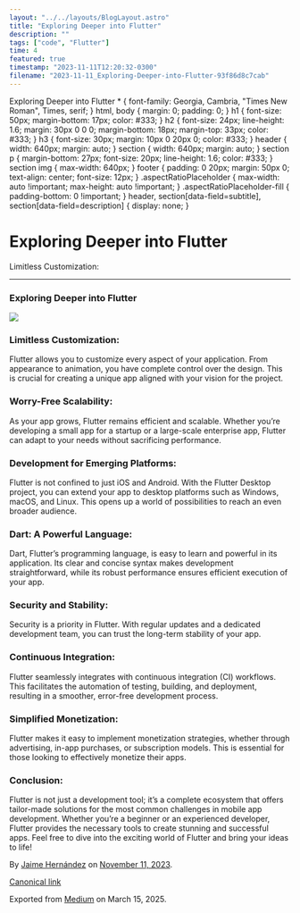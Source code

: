```yaml
---
layout: "../../layouts/BlogLayout.astro"
title: "Exploring Deeper into Flutter"
description: ""
tags: ["code", "Flutter"]
time: 4
featured: true
timestamp: "2023-11-11T12:20:32-0300"
filename: "2023-11-11_Exploring-Deeper-into-Flutter-93f86d8c7cab"
---
```


Exploring Deeper into Flutter \* { font-family: Georgia, Cambria, "Times New Roman", Times, serif; } html, body { margin: 0; padding: 0; } h1 { font-size: 50px; margin-bottom: 17px; color: #333; } h2 { font-size: 24px; line-height: 1.6; margin: 30px 0 0 0; margin-bottom: 18px; margin-top: 33px; color: #333; } h3 { font-size: 30px; margin: 10px 0 20px 0; color: #333; } header { width: 640px; margin: auto; } section { width: 640px; margin: auto; } section p { margin-bottom: 27px; font-size: 20px; line-height: 1.6; color: #333; } section img { max-width: 640px; } footer { padding: 0 20px; margin: 50px 0; text-align: center; font-size: 12px; } .aspectRatioPlaceholder { max-width: auto !important; max-height: auto !important; } .aspectRatioPlaceholder-fill { padding-bottom: 0 !important; } header, section\[data-field=subtitle\], section\[data-field=description\] { display: none; }

Exploring Deeper into Flutter
=============================

Limitless Customization:

* * *

### Exploring Deeper into Flutter

![](https://cdn-images-1.medium.com/max/800/0*z93c39kAnWi6aVrK.png)

### Limitless Customization:

Flutter allows you to customize every aspect of your application. From appearance to animation, you have complete control over the design. This is crucial for creating a unique app aligned with your vision for the project.

### Worry-Free Scalability:

As your app grows, Flutter remains efficient and scalable. Whether you’re developing a small app for a startup or a large-scale enterprise app, Flutter can adapt to your needs without sacrificing performance.

### Development for Emerging Platforms:

Flutter is not confined to just iOS and Android. With the Flutter Desktop project, you can extend your app to desktop platforms such as Windows, macOS, and Linux. This opens up a world of possibilities to reach an even broader audience.

### Dart: A Powerful Language:

Dart, Flutter’s programming language, is easy to learn and powerful in its application. Its clear and concise syntax makes development straightforward, while its robust performance ensures efficient execution of your app.

### Security and Stability:

Security is a priority in Flutter. With regular updates and a dedicated development team, you can trust the long-term stability of your app.

### Continuous Integration:

Flutter seamlessly integrates with continuous integration (CI) workflows. This facilitates the automation of testing, building, and deployment, resulting in a smoother, error-free development process.

### Simplified Monetization:

Flutter makes it easy to implement monetization strategies, whether through advertising, in-app purchases, or subscription models. This is essential for those looking to effectively monetize their apps.

### Conclusion:

Flutter is not just a development tool; it’s a complete ecosystem that offers tailor-made solutions for the most common challenges in mobile app development. Whether you’re a beginner or an experienced developer, Flutter provides the necessary tools to create stunning and successful apps. Feel free to dive into the exciting world of Flutter and bring your ideas to life!

By [Jaime Hernández](https://medium.com/@devjaime) on [November 11, 2023](https://medium.com/p/93f86d8c7cab).

[Canonical link](https://medium.com/@devjaime/exploring-deeper-into-flutter-93f86d8c7cab)

Exported from [Medium](https://medium.com) on March 15, 2025.